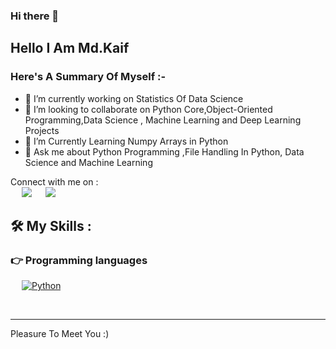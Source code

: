 


### Hi there 👋
<h2> Hello I Am Md.Kaif </h2>
<h3> Here's A Summary Of Myself :- </h3>

- 🔭 I’m currently working on Statistics Of Data Science
- 👯 I’m looking to collaborate on Python Core,Object-Oriented Programming,Data Science , Machine Learning and Deep Learning Projects
- 🤔 I’m Currently Learning Numpy Arrays in Python 
- 💬 Ask me about Python Programming ,File Handling In Python, Data Science and Machine Learning


<p>Connect with me on :
<br>	
&emsp;
<a target="_blank" href="mailto:mkaif6176@gmail.com"
><img src="https://img.shields.io/badge/-Gmail-D14836?style=for-the-badge&logo=Gmail&logoColor=white"></img></a>
&emsp;
<a target="_blank" href="https://twitter.com/kaif5893"><img src="https://img.shields.io/badge/-Twitter-1DA1F2?style=for-the-badge&logo=Twitter&logoColor=white"></img></a>


<br>
</p>

## 🛠️ My Skills :

### 👉 Programming languages

<p align="left"> 
 
&emsp;
<a href="https://python.org/">
    <img alt="Python" src="https://img.shields.io/badge/Python-FFD43B?style=for-the-badge&logo=python&logoColor=darkgreen"/>
  </a>


</p>


<br/>

------
<p> Pleasure To Meet You :)  </p>
